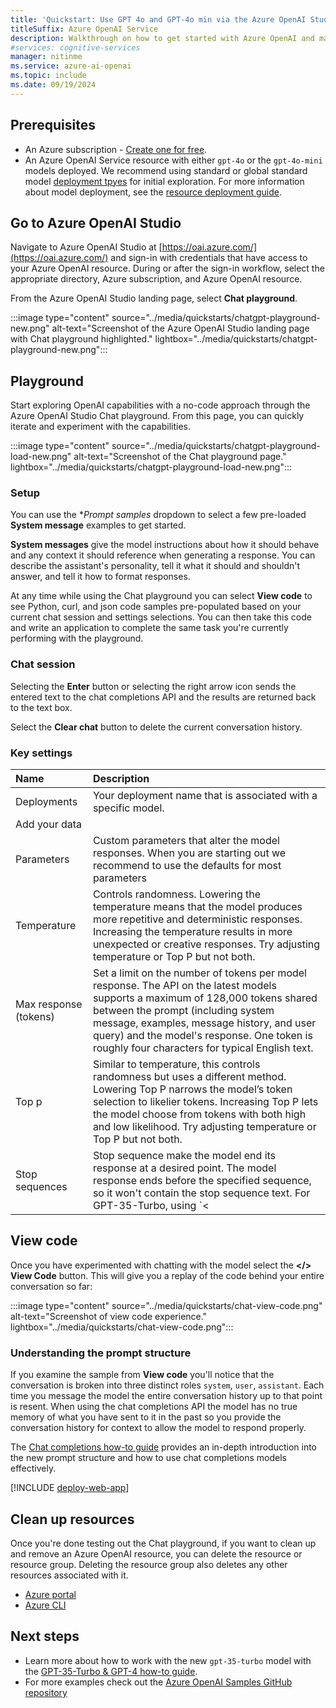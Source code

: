 ```yaml
---
title: 'Quickstart: Use GPT 4o and GPT-4o min via the Azure OpenAI Studio'
titleSuffix: Azure OpenAI Service
description: Walkthrough on how to get started with Azure OpenAI and make your first completions call with Azure OpenAI Studio. 
#services: cognitive-services
manager: nitinme
ms.service: azure-ai-openai
ms.topic: include
ms.date: 09/19/2024
---
```


## Prerequisites

- An Azure subscription - [Create one for free](https://azure.microsoft.com/free/cognitive-services?azure-portal=true).
- An Azure OpenAI Service resource with either `gpt-4o` or the `gpt-4o-mini` models deployed. We recommend using standard or global standard model [deployment tpyes](../how-to/deployment-types.md) for initial exploration. For more information about model deployment, see the [resource deployment guide](../how-to/create-resource.md).

## Go to Azure OpenAI Studio

Navigate to Azure OpenAI Studio at [https://oai.azure.com/](https://oai.azure.com/) and sign-in with credentials that have access to your Azure OpenAI resource. During or after the sign-in workflow, select the appropriate directory, Azure subscription, and Azure OpenAI resource.

From the Azure OpenAI Studio landing page, select **Chat playground**.

:::image type="content" source="../media/quickstarts/chatgpt-playground-new.png" alt-text="Screenshot of the Azure OpenAI Studio landing page with Chat playground highlighted." lightbox="../media/quickstarts/chatgpt-playground-new.png":::

## Playground

Start exploring OpenAI capabilities with a no-code approach through the Azure OpenAI Studio Chat playground. From this page, you can quickly iterate and experiment with the capabilities.

:::image type="content" source="../media/quickstarts/chatgpt-playground-load-new.png" alt-text="Screenshot of the Chat playground page." lightbox="../media/quickstarts/chatgpt-playground-load-new.png":::

### Setup

You can use the **Prompt samples* dropdown to select a few pre-loaded **System message** examples to get started.

**System messages** give the model instructions about how it should behave and any context it should reference when generating a response. You can describe the assistant's personality, tell it what it should and shouldn't answer, and tell it how to format responses.

At any time while using the Chat playground you can select **View code** to see Python, curl, and json code samples pre-populated based on your current chat session and settings selections. You can then take this code and write an application to complete the same task you're currently performing with the playground.

### Chat session

Selecting the **Enter** button or selecting the right arrow icon sends the entered text to the chat completions API and the results are returned back to the text box.

Select the **Clear chat** button to delete the current conversation history.

### Key settings

| **Name**            | **Description**   |
|:--------------------|:-------------------------------------------------------------------------------|
| Deployments         | Your deployment name that is associated with a specific model. |
| Add your data | 
| Parameters | Custom parameters that alter the model responses. When you are starting out we recommend to use the defaults for most parameters |
| Temperature         | Controls randomness. Lowering the temperature means that the model produces more repetitive and deterministic responses. Increasing the temperature results in more unexpected or creative responses. Try adjusting temperature or Top P but not both. |
| Max response (tokens) | Set a limit on the number of tokens per model response. The API on the latest models supports a maximum of 128,000 tokens shared between the prompt (including system message, examples, message history, and user query) and the model's response. One token is roughly four characters for typical English text.|
| Top p   | Similar to temperature, this controls randomness but uses a different method. Lowering Top P narrows the model’s token selection to likelier tokens. Increasing Top P lets the model choose from tokens with both high and low likelihood. Try adjusting temperature or Top P but not both.|
| Stop sequences      | Stop sequence make the model end its response at a desired point. The model response ends before the specified sequence, so it won't contain the stop sequence text. For GPT-35-Turbo, using `<|im_end|>` ensures that the model response doesn't generate a follow-up user query. You can include as many as four stop sequences.|

## View code

Once you have experimented with chatting with the model select the **</> View Code** button. This will give you a replay of the code behind your entire conversation so far:

:::image type="content" source="../media/quickstarts/chat-view-code.png" alt-text="Screenshot of view code experience." lightbox="../media/quickstarts/chat-view-code.png":::

### Understanding the prompt structure

If you examine the sample from **View code** you'll notice that the conversation is broken into three distinct roles `system`, `user`, `assistant`. Each time you message the model the entire conversation history up to that point is resent. When using the chat completions API the model has no true memory of what you have sent to it in the past so you provide the conversation history for context to allow the model to respond properly.

The [Chat completions how-to guide](../how-to/chatgpt.md) provides an in-depth introduction into the new prompt structure and how to use chat completions models effectively.

[!INCLUDE [deploy-web-app](deploy-web-app.md)]

## Clean up resources

Once you're done testing out the Chat playground, if you want to clean up and remove an Azure OpenAI resource, you can delete the resource or resource group. Deleting the resource group also deletes any other resources associated with it.

- [Azure portal](../../multi-service-resource.md?pivots=azportal#clean-up-resources)
- [Azure CLI](../../multi-service-resource.md?pivots=azcli#clean-up-resources)

## Next steps

* Learn more about how to work with the new `gpt-35-turbo` model with the [GPT-35-Turbo & GPT-4 how-to guide](../how-to/chatgpt.md).
* For more examples check out the [Azure OpenAI Samples GitHub repository](https://aka.ms/AOAICodeSamples)
